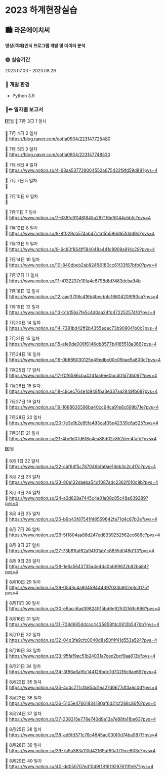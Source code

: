 # 2023 하계현장실습

## 🏙 라온에이치씨 
#### 영상(객체)인식 프로그램 개발 및 데이터 분석

###
### 🌞 실습기간

2023.07.03 - 2023.08.29

### 🔧 개발 환경
- Python 3.9

### 📑✏ 일자별 보고서
7️⃣월 
📌 7月 3日  1 일차 


📌 7月 4日  2 일차 <br>
 🔗 https://blog.naver.com/cofla0904/223147725480 
 
📌 7月 5日  3 일차 <br>
🔗 https://blog.naver.com/cofla0904/223147748530

📌 7月 6日  4 일차 <br>
🔗 https://www.notion.so/4-63aa537728004552a675422f9fd59d88?pvs=4

📌 7月 7日  5 일차 <br>
🧱 <br>

📌 7月10日 6 일차 <br>
🔗

📌 7月11日 7 일차 <br>
🔗 https://www.notion.so/7-638fc91148f845a2871f6ef6144cbbfc?pvs=4

📌 7月12日 8 일차 <br>
🔗 https://www.notion.so/8-8f029cb574ab47c1a15b596d65fddd9d?pvs=4

📌 7月13日 9 일차 <br>
🔗 https://www.notion.so/9-6c80f864ff184048a441c8909a914c29?pvs=4

📌 7月14日 10 일차 <br>
🔗 https://www.notion.so/10-840dbeb2ab82458180cc61f33f87bfb0?pvs=4

📌 7月17日 11 일차 <br>
🔗 https://www.notion.so/11-4132237c10fa4e6798dfd7483dcba94b

📌 7月18日 12 일차 <br>
🔗 https://www.notion.so/12-aae3706c416b4becb4c16604209f80ca?pvs=4

📌 7月19日 13 일차 <br>
🔗 https://www.notion.so/13-b1b156a7fe5c4d0aa24fd47225257410?pvs=4

📌 7月20日 14 일차 <br>
🔗 https://www.notion.so/14-7381bd42ff2b4355adec73b909041b0c?pvs=4

📌 7月21日 15 일차 <br>
🔗 https://www.notion.so/15-afe9de009f8146db8577b4165518a366?pvs=4

📌 7月24日 16 일차 <br>
🔗 https://www.notion.so/16-0b886030125e49edbc00c05bae5a800c?pvs=4

📌 7月25日 17 일차 <br>
🔗 https://www.notion.so/17-f0f6586cba4241aa9ee0bc401d73b097?pvs=4

📌 7月26日 18 일차 <br>
🔗 https://www.notion.so/18-c9cec764e1d948fba3e337aa2849fb68?pvs=4

📌 7月27日 19 일차 <br>
🔗 https://www.notion.so/19-1688630596ba40cc94ca91e8c699b71e?pvs=4

📌 7月28日 20 일차 <br>
🔗 https://www.notion.so/20-7e3e1b2e85fa493caf05e42339c8a525?pvs=4

📌 7月31日 21 일차 <br>
🔗 https://www.notion.so/21-4be1d07d6f8c4ea88d02c852dee4fafd?pvs=4

8️⃣월

📌 8月 1日 22 일차 <br>
🔗 https://www.notion.so/22-caf64f5c787046bfa0ae14eb3c2c417c?pvs=4

📌 8月 2日 23 일차 <br>
🔗 https://www.notion.so/23-80a132daeba54d1087adc2362f010c9b?pvs=4

📌 8月 3日 24 일차 <br>
🔗 https://www.notion.so/24-a3d829a7445c4a01a08c85c48a639289?pvs=4

📌 8月 4日 25 일차 <br>
🔗 https://www.notion.so/25-b9b43f87541f48559642fa71d4c87b3e?pvs=4

📌 8月 7日 26 일차 <br>
🔗 https://www.notion.so/26-5f1804aa88d247ed8339252562ec686c?pvs=4

📌 8月 8日 27 일차 <br>
🔗 https://www.notion.so/27-73b81faf62a94f01ab1c8855d046d1f3?pvs=4

📌 8月 9日 28 일차 <br>
🔗 https://www.notion.so/28-1e6a5643735a4e44a0bb99622b82ba84?pvs=4

📌 8月10日 29 일차 <br>
🔗 https://www.notion.so/29-0543c4a80459444397033b902e3c3175?pvs=4

📌 8月11日 30 일차 <br>
🔗 https://www.notion.so/30-e8acc6ad39824915bd6e9253258fc686?pvs=4

📌 8月16日 31 일차 <br>
🔗 https://www.notion.so/31-708d985ddcac4435858fdc0812b547bb?pvs=4

📌 8月17日 32 일차 <br>
🔗 https://www.notion.so/32-04d3fa9cfc0040d8a50f4f41d553a524?pvs=4

📌 8月18日 33 일차 <br>
🔗 https://www.notion.so/33-95faf9ec51b24031a7ced2bcf9aa813b?pvs=4

📌 8月21日 34 일차 <br>
🔗 https://www.notion.so/34-3f86a6af6c144126bdc7d702f6c6ae69?pvs=4

📌 8月22日 35 일차 <br> 
🔗 https://www.notion.so/35-4c4c771cfb854d1ea27d0677df3a6c0d?pvs=4

📌 8月23日 36 일차 <br>
🔗 https://www.notion.so/36-5105e47661834180af6d21cf288c86f6?pvs=4

📌 8月24日 37 일차 <br>
🔗 https://www.notion.so/37-238316e778e740d9a13a7e88fa11be63?pvs=4

📌 8月25日 38 일차 <br>
🔗 https://www.notion.so/38-ad6fd371c76c4645ac030f0d74ba987f?pvs=4

📌 8月28日 39 일차 <br>
🔗 https://www.notion.so/39-7a9a363a110d42169af90a1715ce803c?pvs=4

📌 8月29日 40 일차 <br>
🔗 https://www.notion.so/40-dd050707ed1049f181619297611ffe97?pvs=4
